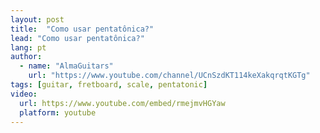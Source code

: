 ```yaml
---
layout: post
title:  "Como usar pentatônica?"
lead: "Como usar pentatônica?"
lang: pt
author:
  - name: "AlmaGuitars"
    url: "https://www.youtube.com/channel/UCnSzdKT114keXakqrqtKGTg"
tags: [guitar, fretboard, scale, pentatonic]
video:
  url: https://www.youtube.com/embed/rmejmvHGYaw
  platform: youtube
---
```

